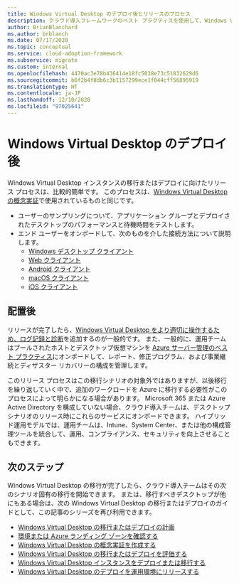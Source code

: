 ```yaml
---
title: Windows Virtual Desktop のデプロイ後とリリースのプロセス
description: クラウド導入フレームワークのベスト プラクティスを使用して、Windows Virtual Desktop のインスタンスの移行またはデプロイのリリース プロセスについて学習します。
author: BrianBlanchard
ms.author: brblanch
ms.date: 07/17/2020
ms.topic: conceptual
ms.service: cloud-adoption-framework
ms.subservice: migrate
ms.custom: internal
ms.openlocfilehash: 4470ac3e78b436414e18fc5038e73c51832629d6
ms.sourcegitcommit: b6f2b4f8db6c3b1157299ece1f044cff56895919
ms.translationtype: HT
ms.contentlocale: ja-JP
ms.lasthandoff: 12/10/2020
ms.locfileid: "97025641"
---
```

# <a name="windows-virtual-desktop-post-deployment"></a>Windows Virtual Desktop のデプロイ後

Windows Virtual Desktop インスタンスの移行またはデプロイに向けたリリース プロセスは、比較的簡単です。 このプロセスは、[Windows Virtual Desktop の概念実証](./proof-of-concept.md)で使用されているものと同じです。

- ユーザーのサンプリングについて、アプリケーション グループとデプロイされたデスクトップのパフォーマンスと待機時間をテストします。
- エンド ユーザーをオンボードして、次のものを介した接続方法について説明します。
  - [Windows デスクトップ クライアント](/azure/virtual-desktop/connect-windows-7-and-10)
  - [Web クライアント](/azure/virtual-desktop/connect-web)
  - [Android クライアント](/azure/virtual-desktop/connect-android)
  - [macOS クライアント](/azure/virtual-desktop/connect-macos)
  - [iOS クライアント](/azure/virtual-desktop/connect-ios)

## <a name="post-deployment"></a>配置後

リリースが完了したら、[Windows Virtual Desktop をより適切に操作するため、ログ記録と診断](/azure/virtual-desktop/diagnostics-log-analytics#push-diagnostics-data-to-your-workspace)を追加するのが一般的です。 また、一般的に、運用チームはプールされたホストとデスクトップ仮想マシンを [Azure サーバー管理のベスト プラクティス](../../manage/azure-server-management/index.md)にオンボードして、レポート、修正プログラム、および事業継続とディザスター リカバリーの構成を管理します。

このリリース プロセスはこの移行シナリオの対象外ではありますが、以後移行を繰り返していく中で、追加のワークロードを Azure に移行する必要性がこのプロセスによって明らかになる場合があります。 Microsoft 365 または Azure Active Directory を構成していない場合、クラウド導入チームは、デスクトップ シナリオのリリース時にこれらのサービスにオンボードできます。 ハイブリッド運用モデルでは、運用チームは、Intune、System Center、または他の構成管理ツールを統合して、運用、コンプライアンス、セキュリティを向上させることもできます。

## <a name="next-steps"></a>次のステップ

Windows Virtual Desktop の移行が完了したら、クラウド導入チームはその次のシナリオ固有の移行を開始できます。 または、移行すべきデスクトップが他にもある場合は、次の Windows Virtual Desktop の移行またはデプロイのガイドとして、この記事のシリーズを再び利用できます。

- [Windows Virtual Desktop の移行またはデプロイの計画](./plan.md)
- [環境または Azure ランディング ゾーンを確認する](./ready.md)
- [Windows Virtual Desktop の概念実証を作成する](./proof-of-concept.md)
- [Windows Virtual Desktop の移行またはデプロイを評価する](./migrate-assess.md)
- [Windows Virtual Desktop インスタンスをデプロイまたは移行する](./migrate-deploy.md)
- [Windows Virtual Desktop のデプロイを運用環境にリリースする](./migrate-release.md)
